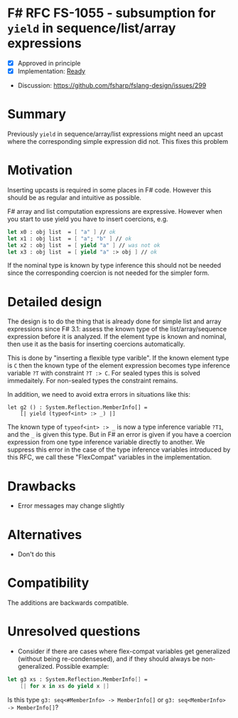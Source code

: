 # F# RFC FS-1055 -  subsumption for `yield` in sequence/list/array expressions 


* [x] Approved in principle 
* [x] Implementation: [Ready](https://github.com/Microsoft/visualfsharp/pull/4930)
* Discussion: https://github.com/fsharp/fslang-design/issues/299

# Summary
[summary]: #summary

Previously `yield` in sequence/array/list expressions might need an upcast where the corresponding simple expression did not.
This fixes this problem

# Motivation
[motivation]: #motivation

Inserting upcasts is required in some places in F# code. However this should be as regular and intuitive as possible.

F# array and list computation expressions are expressive. However when you start to use yield you have to insert coercions, e.g.

```fsharp
let x0 : obj list  = [ "a" ] // ok
let x1 : obj list  = [ "a"; "b" ] // ok
let x2 : obj list  = [ yield "a" ] // was not ok
let x3 : obj list  = [ yield "a" :> obj ] // ok
```
If the nominal type is known by type inference this should not be needed
since the corresponding coercion is not needed for the simpler form.


# Detailed design
[design]: #detailed-design

The design is to do the thing that is already done for simple list and array expressions since F# 3.1: assess the known type of the
list/array/sequence expression before it is analyzed. If the element type is known and nominal, then use it as the basis for inserting
coercions automatically.

This is done by "inserting a flexible type varible". If the known element type is `C` then the known type of the element expression
becomes type inference variable `?T` with constraint `?T :> C`.  For sealed types this is solved immedaitely. For non-sealed types
the constraint remains. 


In addition, we need to avoid extra errors in situations like this:
```
let g2 () : System.Reflection.MemberInfo[] = 
    [| yield (typeof<int> :> _) |]
```
The known type of `typeof<int> :> _` is now a type inference variable `?T1`, and the `_` is given this type.  But in F#
an error is given if you have a coercion expression from one type inference variable directly to another. We suppress this
error in the case of the type inference variables introduced by this RFC, we call these "FlexCompat" variables in the implementation.

# Drawbacks
[drawbacks]: #drawbacks

* Error messages may change slightly

# Alternatives
[alternatives]: #alternatives

* Don't do this

# Compatibility
[compatibility]: #compatibility

The additions are backwards compatible.  


# Unresolved questions
[unresolved]: #unresolved-questions

* Consider if there are cases where flex-compat variables get generalized (without being re-condensesed),
  and if they should always be non-generalized. Possible example:

```fsharp
let g3 xs : System.Reflection.MemberInfo[] = 
    [| for x in xs do yield x |]
```

Is this type `g3: seq<#MemberInfo> -> MemberInfo[]` or  `g3: seq<MemberInfo> -> MemberInfo[]`?

